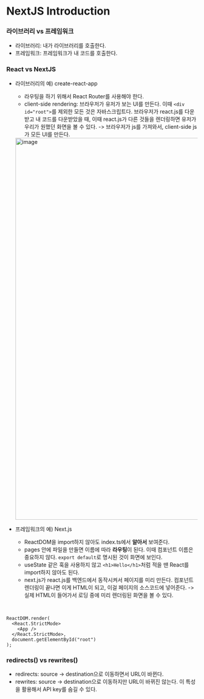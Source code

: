 # NextJS Introduction

### 라이브러리 vs 프레임워크
- 라이브러리: 내가 라이브러리를 호출한다.
- 프레임워크: 프레임워크가 내 코드를 호출한다.

### React vs NextJS
- 라이브러리의 예) create-react-app
  - 라우팅을 하기 위해서 React Router를 사용해야 한다.
  - client-side rendering: 브라우저가 유저가 보는 UI를 만든다. 이때 `<div id="root">`를 제외한 모든 것은 자바스크립트다. 브라우저가 react.js를 다운받고 내 코드를 다운받았을 때, 이때 react.js가 다른 것들을 렌더링하면 유저가 우리가 원했던 화면을 볼 수 있다. -> 브라우저가 js를 가져와서, client-side js가 모든 UI를 만든다.
  <img width="1006" alt="image" src="https://user-images.githubusercontent.com/64337152/154790921-f20e7902-b2fa-4bce-b955-66009c0fab0a.png">


- 프레임워크의 예) Next.js
  - ReactDOM을 import하지 않아도 index.ts에서 **알아서** 보여준다.
  - pages 안에 파일을 만들면 이름에 따라 **라우팅**이 된다. 이때 컴포넌트 이름은 중요하지 않다. `export default`로 명시된 것이 화면에 보인다.
  - useState 같은 훅을 사용하지 않고 `<h1>Hello</h1>`처럼 적을 땐 React를 import하지 않아도 된다.
  - next.js가 react.js를 백엔드에서 동작시켜서 페이지를 미리 만든다. 컴포넌트 렌더링이 끝나면 이게 HTML이 되고, 이걸 페이지의 소스코드에 넣어준다. -> 실제 HTML이 들어가서 로딩 중에 미리 렌더링된 화면을 볼 수 있다.

<br>

```
ReactDOM.render(
  <React.StrictMode>
    <App />
  </React.StrictMode>,
  document.getElementById("root")
);
```

### redirects() vs rewrites()
- redirects: source -> destination으로 이동하면서 URL이 바뀐다.
- rewrites: source -> destination으로 이동하지만 URL이 바뀌진 않는다. 이 특성을 활용해서 API key를 숨길 수 있다.

